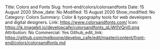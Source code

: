 Title: Colors and Fonts
Slug: front-end/colors/colorsandfonts
Date: 15 August 2020
Show_date: No
Modified: 15 August 2020
Show_modified: No
Category: Colors
Summary:  Color & typography tools for web developers and digital designers. 
Link: https://www.colorsandfonts.com/
Icon: https://ik.imagekit.io/developcafe/colorsandfonts_qLjW0VQnj0.png
Attribution: No
Commercial: Yes
Github_edit_link: https://github.com/melboone/develop_cafe/edit/master/content/front-end/colors/colorsandfonts.md
